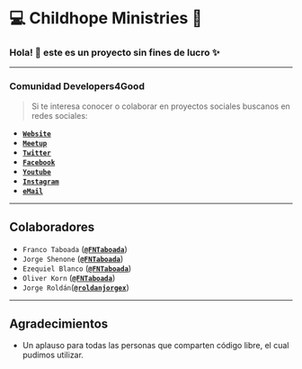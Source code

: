 # :computer: Childhope Ministries :rocket:  

### Hola! :wave: este es un proyecto sin fines de lucro :sparkles:

---

### Comunidad Developers4Good

> Si te interesa conocer o colaborar en proyectos sociales buscanos en redes sociales:

- **[`Website`](https://developersforgood.com)**  
- **[`Meetup`](http://bit.do/Meetup_D4G)**   
- **[`Twitter`](http://bit.do/Tw_D4G)**  
- **[`Facebook`](http://bit.do/Fb_D4G)**
- **[`Youtube`](http://bit.do/youtube_D4G)**
- **[`Instagram`](http://bit.do/Ig_D4G)**
- **[`eMail`](mailto:devs4good@laburojoven.com)**  


---

## Colaboradores

- `Franco Taboada` (**[`@FNTaboada`](https://github.com/FNTaboada)**)
- `Jorge Shenone` (**[`@FNTaboada`](https://twitter.com/)**)
- `Ezequiel Blanco` (**[`@FNTaboada`](https://twitter.com/)**)
- `Oliver Korn` (**[`@FNTaboada`](https://twitter.com/)**)
- `Jorge Roldán`(**[`@roldanjorgex`](https://twitter.com/roldanjorgex)**)

---

## Agradecimientos

- Un aplauso para todas las personas que comparten código libre, el cual pudimos utilizar.
